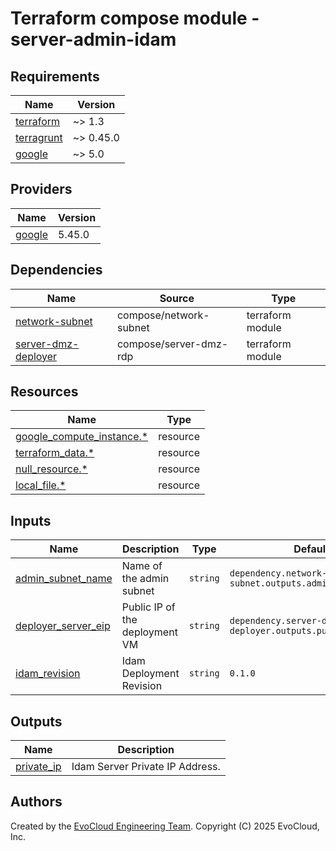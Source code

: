 <!-- BEGIN_TF_DOCS -->
# Terraform compose module - server-admin-idam

## Requirements

| Name                                                                        | Version   |
|-----------------------------------------------------------------------------|-----------|
| <a name="requirement_terraform"></a> [terraform](#requirement\_terraform)   | ~> 1.3    |
| <a name="requirement_terragrunt"></a> [terragrunt](#requirement\_terraform) | ~> 0.45.0 |
| <a name="requirement_google"></a> [google](#requirement\_google)            | ~> 5.0    |

## Providers

| Name | Version |
|------|---------|
| <a name="provider_google"></a> [google](#provider\_google) | 5.45.0 |

## Dependencies

| Name                                                                                                 | Source                | Type             |
|------------------------------------------------------------------------------------------------------|-----------------------|------------------|
| <a name="depedencies_network-subnet"></a> [network-subnet](#dependencies\_network-subnet)            | compose/network-subnet | terraform module |
| <a name="dependencies_server-dmz-deployer"></a> [server-dmz-deployer](#dependencies\_dmz-deployer)          | compose/server-dmz-rdp  | terraform module |

## Resources

| Name                                                                                                                                               | Type        |
|----------------------------------------------------------------------------------------------------------------------------------------------------|-------------|
| [google_compute_instance.*](https://registry.terraform.io/providers/hashicorp/google/latest/docs/resources/compute_instance)                       | resource    |
| [terraform_data.*](https://developer.hashicorp.com/terraform/language/resources/terraform-data)                                                    | resource    |
| [null_resource.*](https://registry.terraform.io/providers/hashicorp/null/latest/docs/resources/resource)                                                    | resource    |
| [local_file.*](https://registry.terraform.io/providers/hashicorp/local/latest/docs/resources/file)                                                    | resource    |

## Inputs

| Name                                                                 | Description                    | Type      | Default                                                   | Required |
|----------------------------------------------------------------------|--------------------------------|-----------|-----------------------------------------------------------|:--------:|
| <a name="input_admin_subnet_name"></a> [admin_subnet_name](#input\_input_admin_subnet_name) | Name of the admin subnet       | `string`  | `dependency.network-subnet.outputs.admin_subnet_name`     |   yes    |
| <a name="input_deployer_server_eip"></a> [deployer_server_eip](#input\_deployer_server_eip) | Public IP of the deployment VM | `string`  | `dependency.server-dmz-deployer.outputs.public_ip`        |   yes    |
| <a name="input_idam_revision"></a> [idam_revision](#input\_idam_revision) | Idam Deployment Revision       | `string` | `0.1.0`                                                    |   yes    |

## Outputs

| Name | Description                     |
|------|---------------------------------|
| <a name="output_private_ip"></a> [private_ip](#output\_rdp_server_private_ip) | Idam Server Private IP Address. |


## Authors

Created by the [EvoCloud Engineering Team](https://evocloud.dev). Copyright (C) 2025 EvoCloud, Inc.

<!-- END_TF_DOCS -->
